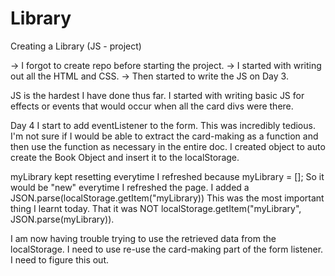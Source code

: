 # Library
Creating a Library (JS - project)

-> I forgot to create repo before starting the project. 
-> I started with writing out all the HTML and CSS.
-> Then started to write the JS on Day 3.

JS is the hardest I have done thus far.
I started with writing basic JS for effects or events that would occur when all the card divs were there.

Day 4 I start to add eventListener to the form.
This was incredibly tedious. I'm not sure if I would be able to extract the card-making as a function and then use the function as necessary in the entire doc.
I created object to auto create the Book Object and insert it to the localStorage.

myLibrary kept resetting everytime I refreshed because myLibrary = []; So it would be "new" everytime I refreshed the page.
I added a JSON.parse(localStorage.getItem("myLibrary)) This was the most important thing I learnt today. That it was NOT localStorage.getItem("myLibrary", JSON.parse(myLibrary)).

I am now having trouble trying to use the retrieved data from the localStorage. I need to use re-use the card-making part of the form listener. I need to figure this out.
